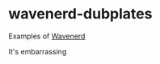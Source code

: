 # wavenerd-dubplates

Examples of [Wavenerd](https://github.com/FMS-Cat/wavenerd/)

It's embarrassing
